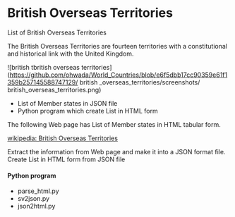 British Overseas Territories
===============

List of British Overseas Territories

The British Overseas Territories are fourteen territories with a constitutional and historical link with the United Kingdom.

![british tbritish overseas territories](https://github.com/ohwada/World_Countries/blob/e6f5dbb17cc90359e61f1359b257145588747129/ british _overseas_territories/screenshots/ british_overseas_territories.png)

- List of Member states in JSON file
- Python program which create List in HTML form

The following Web page has List of Member states in HTML tabular form.

[wikipedia: British Overseas Territories](https://en.wikipedia.org/wiki/British_Overseas_Territories)

Extract the information from Web page
and make it into a JSON format file.
Create List in HTML form from JSON file

#### Python program
- parse_html.py
- sv2json.py
- json2html.py

